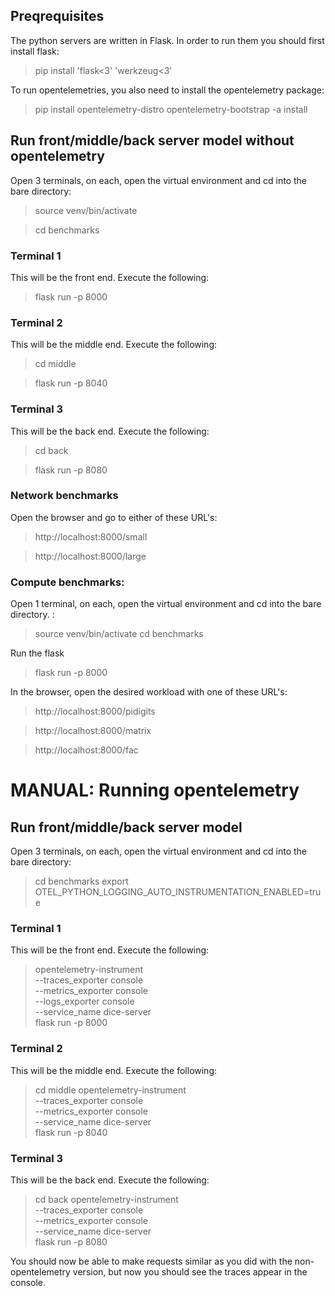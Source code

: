 ## Preqrequisites

The python servers are written in Flask. In order to run them you should first install flask:
> pip install 'flask<3' 'werkzeug<3'

To run opentelemetries, you also need to install the opentelemetry package:
> pip install opentelemetry-distro
> opentelemetry-bootstrap -a install


## Run front/middle/back server model without opentelemetry
Open 3 terminals, on each, open the virtual environment and cd into the bare directory:

> source venv/bin/activate

> cd benchmarks

### Terminal 1
This will be the front end. Execute the following:

> flask run -p 8000

### Terminal 2
This will be the middle end. Execute the following:

> cd middle

> flask run -p 8040

### Terminal 3
This will be the back end. Execute the following: 

> cd back

> flask run -p 8080

### Network benchmarks
Open the browser and go to either of these URL's:

> http://localhost:8000/small

> http://localhost:8000/large

### Compute benchmarks:

Open 1 terminal, on each, open the virtual environment and cd into the bare directory. :

> source venv/bin/activate
> cd benchmarks

Run the flask

> flask run -p 8000

In the browser, open the desired workload with one of these URL's:

> http://localhost:8000/pidigits

> http://localhost:8000/matrix

> http://localhost:8000/fac

# MANUAL: Running opentelemetry

## Run front/middle/back server model
Open 3 terminals, on each, open the virtual environment and cd into the bare directory:

> cd benchmarks
> export OTEL_PYTHON_LOGGING_AUTO_INSTRUMENTATION_ENABLED=true


### Terminal 1
This will be the front end. Execute the following:

> opentelemetry-instrument \
    --traces_exporter console \
    --metrics_exporter console \
    --logs_exporter console \
    --service_name dice-server \
    flask run -p 8000

### Terminal 2
This will be the middle end. Execute the following:

> cd middle
> opentelemetry-instrument \
    --traces_exporter console \
    --metrics_exporter console \
    --service_name dice-server \
    flask run -p 8040

### Terminal 3
This will be the back end. Execute the following: 

> cd back
> opentelemetry-instrument \
    --traces_exporter console \
    --metrics_exporter console \
    --service_name dice-server \
    flask run -p 8080

You should now be able to make requests similar as you did with the non-opentelemetry version, but now you should see the traces appear in the console.